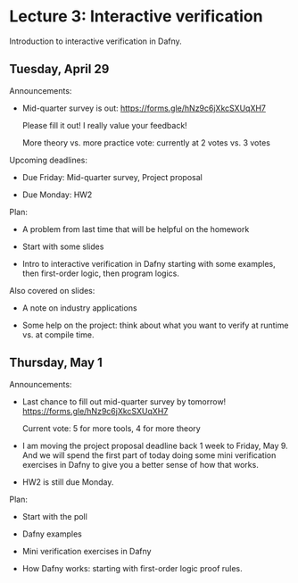 # Lecture 3: Interactive verification

Introduction to interactive verification in Dafny.

## Tuesday, April 29

Announcements:

- Mid-quarter survey is out:
  https://forms.gle/hNz9c6jXkcSXUqXH7

  Please fill it out! I really value your feedback!

  More theory vs. more practice vote: currently at 2 votes vs. 3 votes

Upcoming deadlines:

- Due Friday: Mid-quarter survey, Project proposal

- Due Monday: HW2

Plan:

- A problem from last time that will be helpful on the homework

- Start with some slides

- Intro to interactive verification in Dafny
  starting with some examples, then first-order logic, then program logics.

Also covered on slides:

- A note on industry applications

- Some help on the project:
  think about what you want to verify at runtime vs. at compile time.

## Thursday, May 1

Announcements:

- Last chance to fill out mid-quarter survey by tomorrow!
  https://forms.gle/hNz9c6jXkcSXUqXH7

  Current vote: 5 for more tools, 4 for more theory

- I am moving the project proposal deadline back 1 week to Friday, May 9.
  And we will spend the first part of today doing some mini verification exercises in Dafny
  to give you a better sense of how that works.

- HW2 is still due Monday.

Plan:

- Start with the poll

- Dafny examples

- Mini verification exercises in Dafny

- How Dafny works: starting with first-order logic proof rules.
